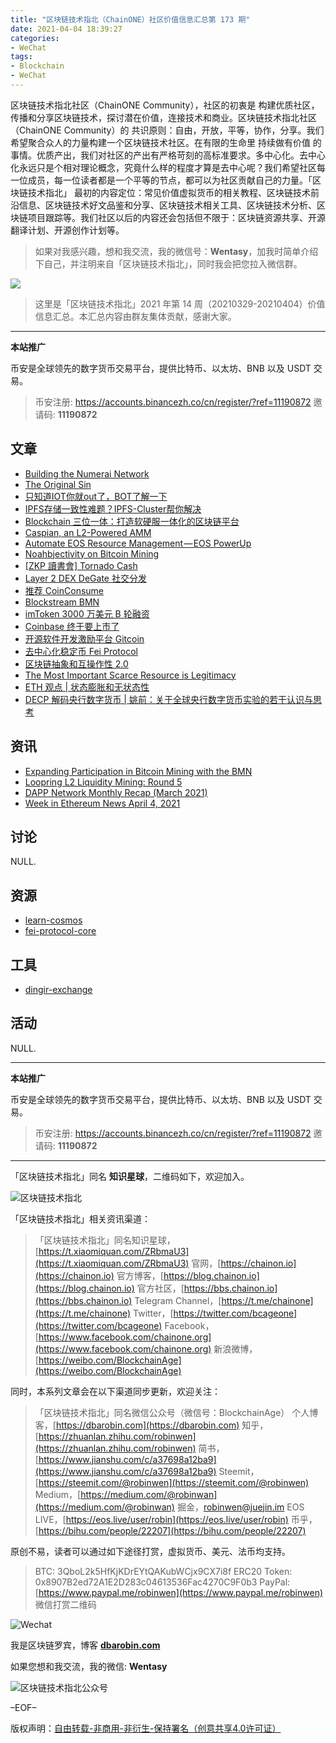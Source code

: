 ```yaml
---
title: "区块链技术指北（ChainONE）社区价值信息汇总第 173 期"
date: 2021-04-04 18:39:27
categories:
- WeChat
tags:
- Blockchain
- WeChat
---
```

区块链技术指北社区（ChainONE Community），社区的初衷是 构建优质社区，传播和分享区块链技术，探讨潜在价值，连接技术和商业。区块链技术指北社区（ChainONE Community）的 共识原则：自由，开放，平等，协作，分享。我们希望聚合众人的力量构建一个区块链技术社区。在有限的生命里 持续做有价值 的事情。优质产出，我们对社区的产出有严格苛刻的高标准要求。多中心化。去中心化永远只是个相对理论概念，究竟什么样的程度才算是去中心呢？我们希望社区每一位成员，每一位读者都是一个平等的节点，都可以为社区贡献自己的力量。「区块链技术指北」 最初的内容定位：常见价值虚拟货币的相关教程、区块链技术前沿信息、区块链技术好文品鉴和分享、区块链技术相关工具、区块链技术分析、区块链项目跟踪等。我们社区以后的内容还会包括但不限于：区块链资源共享、开源翻译计划、开源创作计划等。
<!-- more -->

> 如果对我感兴趣，想和我交流，我的微信号：**Wentasy**，加我时简单介绍下自己，并注明来自「区块链技术指北」，同时我会把您拉入微信群。

![](https://cdn.dbarobin.com/EFxCQjC.png)

> 这里是「区块链技术指北」2021 年第 14 周（20210329-20210404）价值信息汇总。本汇总内容由群友集体贡献，感谢大家。

***

**本站推广**

币安是全球领先的数字货币交易平台，提供比特币、以太坊、BNB 以及 USDT 交易。

> 币安注册: https://accounts.binancezh.co/cn/register/?ref=11190872
> 邀请码: **11190872**

## 文章

* [Building the Numerai Network](https://bbs.chainon.io/d/7446)
* [The Original Sin](https://bbs.chainon.io/d/7447)
* [只知道IOT你就out了，BOT了解一下](https://bbs.chainon.io/d/7448)
* [IPFS存储一致性难题？IPFS-Cluster帮你解决](https://bbs.chainon.io/d/7449)
* [Blockchain 三位一体：打造软硬服一体化的区块链平台](https://bbs.chainon.io/d/7450)
* [Caspian, an L2-Powered AMM](https://bbs.chainon.io/d/7451)
* [Automate EOS Resource Management — EOS PowerUp](https://bbs.chainon.io/d/7452)
* [Noahbjectivity on Bitcoin Mining](https://bbs.chainon.io/d/7454)
* [[ZKP 讀書會] Tornado Cash](https://bbs.chainon.io/d/7455)
* [Layer 2 DEX DeGate 社交分发](https://bbs.chainon.io/d/7457)
* [推荐 CoinConsume](https://bbs.chainon.io/d/7458)
* [Blockstream BMN](https://bbs.chainon.io/d/7459)
* [imToken 3000 万美元 B 轮融资](https://bbs.chainon.io/d/7460)
* [Coinbase 终于要上市了](https://bbs.chainon.io/d/7461)
* [开源软件开发激励平台 Gitcoin](https://bbs.chainon.io/d/7462)
* [去中心化稳定币 Fei Protocol](https://bbs.chainon.io/d/7463)
* [区块链抽象和互操作性 2.0](https://bbs.chainon.io/d/7466)
* [The Most Important Scarce Resource is Legitimacy](https://bbs.chainon.io/d/7467)
* [ETH 观点 | 状态膨胀和无状态性](https://bbs.chainon.io/d/7468)
* [DECP 解码央行数字货币 | 姚前：关于全球央行数字货币实验的若干认识与思考](https://bbs.chainon.io/d/7469)

## 资讯

* [Expanding Participation in Bitcoin Mining with the BMN](https://bbs.chainon.io/d/7444)
* [Loopring L2 Liquidity Mining: Round 5](https://bbs.chainon.io/d/7445)
* [DAPP Network Monthly Recap (March 2021)](https://bbs.chainon.io/d/7453)
* [Week in Ethereum News April 4, 2021](https://bbs.chainon.io/d/7456)

## 讨论

NULL.

## 资源

* [learn-cosmos](https://bbs.chainon.io/d/7465)
* [fei-protocol-core](https://bbs.chainon.io/d/7419)


## 工具

* [dingir-exchange](https://bbs.chainon.io/d/7464)

## 活动

NULL.

***

**本站推广**

币安是全球领先的数字货币交易平台，提供比特币、以太坊、BNB 以及 USDT 交易。

> 币安注册: https://accounts.binancezh.co/cn/register/?ref=11190872
> 邀请码: **11190872**

***

「区块链技术指北」同名 **知识星球**，二维码如下，欢迎加入。

![区块链技术指北](https://cdn.dbarobin.com/3YzonTR.png)

「区块链技术指北」相关资讯渠道：

> 「区块链技术指北」同名知识星球，[https://t.xiaomiquan.com/ZRbmaU3](https://t.xiaomiquan.com/ZRbmaU3)
> 官网，[https://chainon.io](https://chainon.io)
> 官方博客，[https://blog.chainon.io](https://blog.chainon.io)
> 官方社区，[https://bbs.chainon.io](https://bbs.chainon.io)
> Telegram Channel，[https://t.me/chainone](https://t.me/chainone)
> Twitter，[https://twitter.com/bcageone](https://twitter.com/bcageone)
> Facebook，[https://www.facebook.com/chainone.org](https://www.facebook.com/chainone.org)
> 新浪微博，[https://weibo.com/BlockchainAge](https://weibo.com/BlockchainAge)

同时，本系列文章会在以下渠道同步更新，欢迎关注：

> 「区块链技术指北」同名微信公众号（微信号：BlockchainAge）
> 个人博客，[https://dbarobin.com](https://dbarobin.com)
> 知乎，[https://zhuanlan.zhihu.com/robinwen](https://zhuanlan.zhihu.com/robinwen)
> 简书，[https://www.jianshu.com/c/a37698a12ba9](https://www.jianshu.com/c/a37698a12ba9)
> Steemit，[https://steemit.com/@robinwen](https://steemit.com/@robinwen)
> Medium，[https://medium.com/@robinwan](https://medium.com/@robinwan)
> 掘金，[robinwen@juejin.im](https://juejin.im/user/5673ccae60b2260ee435f89a/posts)
> EOS LIVE，[https://eos.live/user/robin](https://eos.live/user/robin)
> 币乎，[https://bihu.com/people/22207](https://bihu.com/people/22207)

原创不易，读者可以通过如下途径打赏，虚拟货币、美元、法币均支持。

> BTC: 3QboL2k5HfKjKDrEYtQAKubWCjx9CX7i8f
> ERC20 Token: 0x8907B2ed72A1E2D283c04613536Fac4270C9F0b3
> PayPal: [https://www.paypal.me/robinwen](https://www.paypal.me/robinwen)
> 微信打赏二维码

![Wechat](https://cdn.dbarobin.com/SzoNl5b.jpg)

我是区块链罗宾，博客 **[dbarobin.com](https://dbarobin.com/)**

如果您想和我交流，我的微信: **Wentasy**

![区块链技术指北公众号](https://cdn.dbarobin.com/w0wignb.png)

–EOF–

版权声明：[自由转载-非商用-非衍生-保持署名（创意共享4.0许可证）](http://creativecommons.org/licenses/by-nc-nd/4.0/deed.zh)